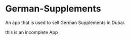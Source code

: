 # German-Supplements
An app that is used to sell German Supplements in Dubai.

this is an incomplete App
